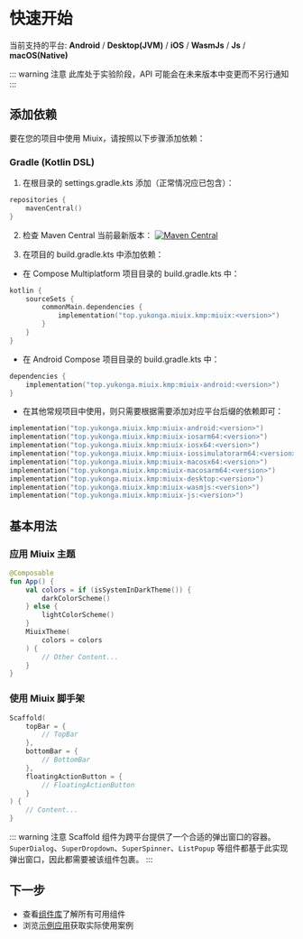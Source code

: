 

# 快速开始

当前支持的平台: **Android** / **Desktop(JVM)** / **iOS** / **WasmJs** / **Js** / **macOS(Native)**

::: warning 注意
此库处于实验阶段，API 可能会在未来版本中变更而不另行通知
:::

## 添加依赖

要在您的项目中使用 Miuix，请按照以下步骤添加依赖：

### Gradle (Kotlin DSL) 

1. 在根目录的 settings.gradle.kts 添加（正常情况应已包含）：
```kotlin
repositories {
    mavenCentral()
}
```

2. 检查 Maven Central 当前最新版本：
[![Maven Central](https://img.shields.io/maven-central/v/top.yukonga.miuix.kmp/miuix)](https://search.maven.org/search?q=g:top.yukonga.miuix.kmp)

3. 在项目的 build.gradle.kts 中添加依赖：

- 在 Compose Multiplatform 项目目录的 build.gradle.kts 中：
```kotlin
kotlin {
    sourceSets {
        commonMain.dependencies {
            implementation("top.yukonga.miuix.kmp:miuix:<version>")
        }
    }
}

```

- 在 Android Compose 项目目录的 build.gradle.kts 中：
```kotlin
dependencies {
    implementation("top.yukonga.miuix.kmp:miuix-android:<version>")
}
```

- 在其他常规项目中使用，则只需要根据需要添加对应平台后缀的依赖即可：
```kotlin
implementation("top.yukonga.miuix.kmp:miuix-android:<version>")
implementation("top.yukonga.miuix.kmp:miuix-iosarm64:<version>")
implementation("top.yukonga.miuix.kmp:miuix-iosx64:<version>")
implementation("top.yukonga.miuix.kmp:miuix-iossimulatorarm64:<version>")
implementation("top.yukonga.miuix.kmp:miuix-macosx64:<version>")
implementation("top.yukonga.miuix.kmp:miuix-macosarm64:<version>")
implementation("top.yukonga.miuix.kmp:miuix-desktop:<version>")
implementation("top.yukonga.miuix.kmp:miuix-wasmjs:<version>")
implementation("top.yukonga.miuix.kmp:miuix-js:<version>")
```

## 基本用法

### 应用 Miuix 主题

```kotlin
@Composable
fun App() {
    val colors = if (isSystemInDarkTheme()) {
        darkColorScheme()
    } else {
        lightColorScheme()
    }
    MiuixTheme(
        colors = colors
    ) {
        // Other Content...
    }
}
```

### 使用 Miuix 脚手架

```kotlin
Scaffold(
    topBar = {
        // TopBar
    },
    bottomBar = {
        // BottomBar
    },
    floatingActionButton = {
        // FloatingActionButton
    }
) {
    // Content...
}
```

::: warning 注意
Scaffold 组件为跨平台提供了一个合适的弹出窗口的容器。`SuperDialog`、`SuperDropdown`、`SuperSpinner`、`ListPopup` 等组件都基于此实现弹出窗口，因此都需要被该组件包裹。
:::

## 下一步

- 查看[组件库](/components/index)了解所有可用组件
- 浏览[示例应用](https://github.com/YuKongA/miuix-kotlin-multiplatform/tree/main/example)获取实际使用案例
